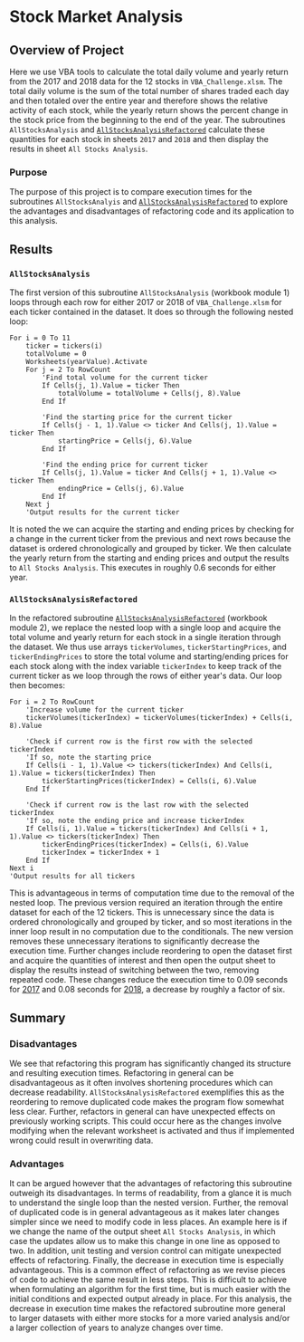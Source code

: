 # Stock Market Analysis

## Overview of Project
Here we use VBA tools to calculate the total daily volume and yearly return
from the 2017 and 2018 data for the 12 stocks in `VBA_Challenge.xlsm`. The
total daily volume is the sum of the total number of shares traded each day and
then totaled over the entire year and therefore shows the relative activity of
each stock, while the yearly return shows the percent change in the stock price
from the beginning to the end of the year. The subroutines `AllStocksAnalysis`
and [`AllStocksAnalysisRefactored`](VBA_Challenge.vbs) calculate these
quantities for each stock in sheets `2017` and `2018` and then display the
results in sheet `All Stocks Analysis`.

### Purpose
The purpose of this project is to compare execution times for the subroutines
`AllStocksAnalyis` and [`AllStocksAnalysisRefactored`](VBA_Challenge.vbs) to
explore the advantages and disadvantages of refactoring code and its
application to this analysis.

## Results
### `AllStocksAnalysis`
The first version of this subroutine `AllStocksAnalysis` (workbook module 1)
loops through each row for either 2017 or 2018 of `VBA_Challenge.xlsm` for each
ticker contained in the dataset. It does so through the following nested loop:
```
For i = 0 To 11
    ticker = tickers(i)
    totalVolume = 0
    Worksheets(yearValue).Activate
    For j = 2 To RowCount
        'Find total volume for the current ticker
        If Cells(j, 1).Value = ticker Then
            totalVolume = totalVolume + Cells(j, 8).Value
        End If

        'Find the starting price for the current ticker
        If Cells(j - 1, 1).Value <> ticker And Cells(j, 1).Value = ticker Then
            startingPrice = Cells(j, 6).Value
        End If

        'Find the ending price for current ticker
        If Cells(j, 1).Value = ticker And Cells(j + 1, 1).Value <> ticker Then
            endingPrice = Cells(j, 6).Value
        End If
    Next j
    'Output results for the current ticker
```
It is noted the we can acquire the starting and ending prices by checking for a
change in the current ticker from the previous and next rows because the dataset
is ordered chronologically and grouped by ticker. We then calculate the yearly
return from the starting and ending prices and output the results to
`All Stocks Analysis`. This executes in roughly 0.6 seconds for either year.

### `AllStocksAnalysisRefactored`
In the refactored subroutine
[`AllStocksAnalysisRefactored`](VBA_Challenge.vbs) (workbook module 2), we
replace the nested loop with a single loop and acquire the total volume and
yearly return for each stock in a single iteration through the dataset. We thus
use arrays `tickerVolumes`, `tickerStartingPrices`, and `tickerEndingPrices` to
store the total volume and starting/ending prices for each stock along with the
index variable `tickerIndex` to keep track of the current ticker as we loop
through the rows of either year's data. Our loop then becomes:
```
For i = 2 To RowCount
    'Increase volume for the current ticker
    tickerVolumes(tickerIndex) = tickerVolumes(tickerIndex) + Cells(i, 8).Value
    
	'Check if current row is the first row with the selected tickerIndex
    'If so, note the starting price
    If Cells(i - 1, 1).Value <> tickers(tickerIndex) And Cells(i, 1).Value = tickers(tickerIndex) Then
        tickerStartingPrices(tickerIndex) = Cells(i, 6).Value
    End If

	'Check if current row is the last row with the selected tickerIndex
	'If so, note the ending price and increase tickerIndex
    If Cells(i, 1).Value = tickers(tickerIndex) And Cells(i + 1, 1).Value <> tickers(tickerIndex) Then
        tickerEndingPrices(tickerIndex) = Cells(i, 6).Value
        tickerIndex = tickerIndex + 1
    End If
Next i
'Output results for all tickers
```
This is advantageous in terms of computation time due to the removal of the
nested loop. The previous version required an iteration through the entire
dataset for each of the 12 tickers. This is unnecessary since the data is
ordered chronologically and grouped by ticker, and so most iterations in the
inner loop result in no computation due to the conditionals. The new version
removes these unnecessary iterations to significantly decrease the execution
time. Further changes include reordering to open the dataset first and acquire
the quantities of interest and then open the output sheet to display the
results instead of switching between the two, removing repeated code. These
changes reduce the execution time to 0.09 seconds for
[2017](Resources/VBA_Challenge_2017.png) and 0.08 seconds for
[2018](Resources/VBA_Challenge_2018.png), a decrease by roughly a factor of
six.

## Summary
### Disadvantages
We see that refactoring this program has significantly changed its structure
and resulting execution times. Refactoring in general can be disadvantageous
as it often involves shortening procedures which can decrease readability.
`AllStocksAnalysisRefactored` exemplifies this as the reordering to remove
duplicated code makes the program flow somewhat less clear. Further, refactors
in general can have unexpected effects on previously working scripts. This
could occur here as the changes involve modifying when the relevant worksheet
is activated and thus if implemented wrong could result in overwriting data.

### Advantages
It can be argued however that the advantages of refactoring this subroutine
outweigh its disadvantages. In terms of readability, from a glance it is much
to understand the single loop than the nested version. Further, the removal of
duplicated code is in general advantageous as it makes later changes simpler
since we need to modify code in less places. An example here is if we change
the name of the output sheet `All Stocks Analysis`, in which case the updates
allow us to make this change in one line as opposed to two. In addition, unit
testing and version control can mitigate unexpected effects of refactoring.
Finally, the decrease in execution time is especially advantageous. This is a
common effect of refactoring as we revise pieces of code to achieve the same
result in less steps. This is difficult to achieve when formulating an
algorithm for the first time, but is much easier with the initial conditions
and expected output already in place. For this analysis, the decrease in
execution time makes the refactored subroutine more general to larger datasets
with either more stocks for a more varied analysis and/or a larger collection
of years to analyze changes over time.
